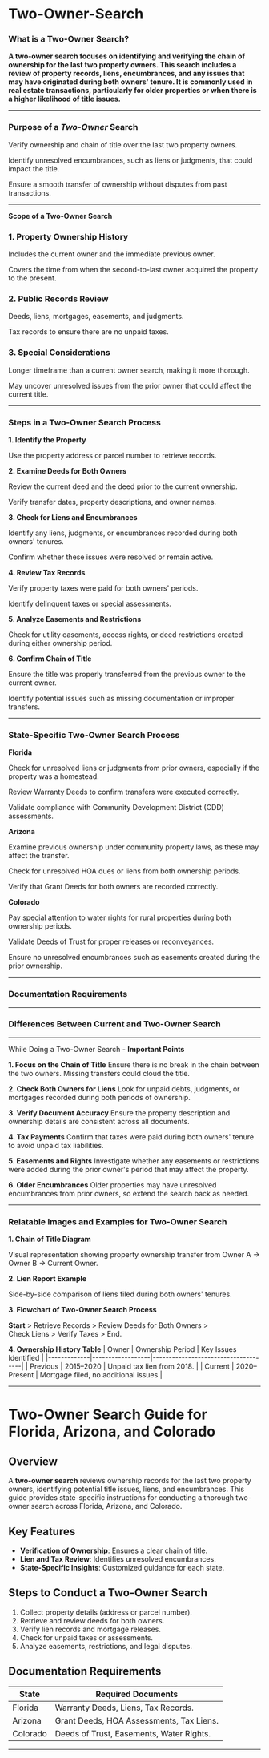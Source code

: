 # Two-Owner-Search

### What is a **Two-Owner Search?**

**A two-owner search focuses on identifying and verifying the chain of ownership for the last two property owners. This search includes a review of property records, liens, encumbrances, and any issues that may have originated during both owners' tenure. It is commonly used in real estate transactions, particularly for older properties or when there is a higher likelihood of title issues.**

---

### Purpose of a *Two-Owner* Search

Verify ownership and chain of title over the last two property owners.

Identify unresolved encumbrances, such as liens or judgments, that could impact the title.

Ensure a smooth transfer of ownership without disputes from past transactions.

---

**Scope of a Two-Owner Search**

### 1. Property Ownership History

Includes the current owner and the immediate previous owner.

Covers the time from when the second-to-last owner acquired the property to the present.

### 2. Public Records Review

Deeds, liens, mortgages, easements, and judgments.

Tax records to ensure there are no unpaid taxes.

### 3. Special Considerations

Longer timeframe than a current owner search, making it more thorough.

May uncover unresolved issues from the prior owner that could affect the current title.

---

### Steps in a Two-Owner Search Process

**1. Identify the Property**

Use the property address or parcel number to retrieve records.



**2. Examine Deeds for Both Owners**

Review the current deed and the deed prior to the current ownership.

Verify transfer dates, property descriptions, and owner names.



**3. Check for Liens and Encumbrances**

Identify any liens, judgments, or encumbrances recorded during both owners' tenures.

Confirm whether these issues were resolved or remain active.



**4. Review Tax Records**

Verify property taxes were paid for both owners' periods.

Identify delinquent taxes or special assessments.



**5. Analyze Easements and Restrictions**

Check for utility easements, access rights, or deed restrictions created during either ownership period.



**6. Confirm Chain of Title**

Ensure the title was properly transferred from the previous owner to the current owner.

Identify potential issues such as missing documentation or improper transfers.

---

### State-Specific Two-Owner Search Process

**Florida**

Check for unresolved liens or judgments from prior owners, especially if the property was a homestead.

Review Warranty Deeds to confirm transfers were executed correctly.

Validate compliance with Community Development District (CDD) assessments.


**Arizona**

Examine previous ownership under community property laws, as these may affect the transfer.

Check for unresolved HOA dues or liens from both ownership periods.

Verify that Grant Deeds for both owners are recorded correctly.


**Colorado**

Pay special attention to water rights for rural properties during both ownership periods.

Validate Deeds of Trust for proper releases or reconveyances.

Ensure no unresolved encumbrances such as easements created during the prior ownership.

---

### Documentation Requirements

---

### Differences Between Current and Two-Owner Search

---

While Doing a Two-Owner Search - **Important Points**

**1. Focus on the Chain of Title**
Ensure there is no break in the chain between the two owners. Missing transfers could cloud the title.


**2. Check Both Owners for Liens**
Look for unpaid debts, judgments, or mortgages recorded during both periods of ownership.


**3. Verify Document Accuracy**
Ensure the property description and ownership details are consistent across all documents.


**4. Tax Payments**
Confirm that taxes were paid during both owners' tenure to avoid unpaid tax liabilities.


**5. Easements and Rights**
Investigate whether any easements or restrictions were added during the prior owner's period that may affect the property.


**6. Older Encumbrances**
Older properties may have unresolved encumbrances from prior owners, so extend the search back as needed.

---

### Relatable Images and Examples for Two-Owner Search

**1. Chain of Title Diagram**

Visual representation showing property ownership transfer from Owner A → Owner B → Current Owner.


**2. Lien Report Example**

Side-by-side comparison of liens filed during both owners' tenures.


**3. Flowchart of Two-Owner Search Process**

**Start** > 
    Retrieve Records > 
          Review Deeds for Both Owners >   
                  Check Liens > 
                        Verify Taxes > End.


**4. Ownership History Table**
| Owner       | Ownership Period | Key Issues Identified |
|-------------|------------------|-------------------------------------|
| Previous    | 2015–2020        | Unpaid tax lien from 2018.          | 
| Current     | 2020–Present     | Mortgage filed, no additional issues.|

---

# Two-Owner Search Guide for Florida, Arizona, and Colorado

## Overview
A **two-owner search** reviews ownership records for the last two property owners, identifying potential title issues, liens, and encumbrances. This guide provides state-specific instructions for conducting a thorough two-owner search across Florida, Arizona, and Colorado.

## Key Features
- **Verification of Ownership**: Ensures a clear chain of title.
- **Lien and Tax Review**: Identifies unresolved encumbrances.
- **State-Specific Insights**: Customized guidance for each state.

## Steps to Conduct a Two-Owner Search
1. Collect property details (address or parcel number).
2. Retrieve and review deeds for both owners.
3. Verify lien records and mortgage releases.
4. Check for unpaid taxes or assessments.
5. Analyze easements, restrictions, and legal disputes.

## Documentation Requirements
| State      | Required Documents                         |
|------------|--------------------------------------------|
| Florida    | Warranty Deeds, Liens, Tax Records.        |
| Arizona    | Grant Deeds, HOA Assessments, Tax Liens.   |
| Colorado   | Deeds of Trust, Easements, Water Rights.   |

---
